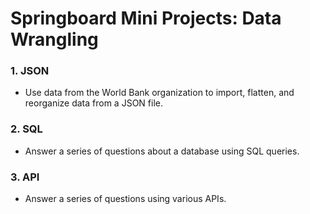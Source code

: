 # Springboard Mini Projects: Data Wrangling

### 1. JSON
 - Use data from the World Bank organization to import, flatten, and reorganize data from a JSON file.
### 2. SQL
 - Answer a series of questions about a database using SQL queries.
 ### 3. API
  - Answer a series of questions using various APIs.

